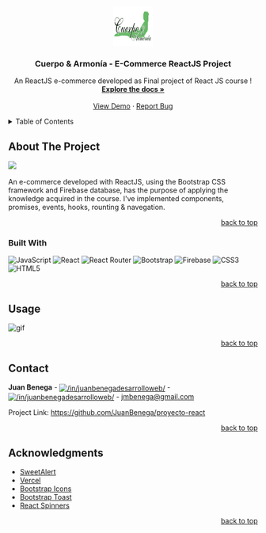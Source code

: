 <!-- PROJECT LOGO -->
<br />
<div align="center">
  <a href="https://github.com/JuanBenega/proyecto-react">
    <img src="src/components/img/Logo.png" alt="Logo" width="80" height="80">
  </a>

  <h3 align="center">Cuerpo & Armonía - E-Commerce ReactJS Project</h3>

  <p align="center">
    An ReactJS e-commerce developed as Final project of React JS course !
    <br />
    <a href="https://github.com/JuanBenega/proyecto-react"><strong>Explore the docs »</strong></a>
    <br />
    <br />
    <a href="https://proyecto-react-ashen.vercel.app/">View Demo</a>
    ·
    <a href="https://github.com/JuanBenega/proyecto-react">Report Bug</a>
  </p>
</div>



<!-- TABLE OF CONTENTS -->
<details>
  <summary>Table of Contents</summary>
  <ol>
    <li>
      <a href="#about-the-project">About The Project</a>
      <ul>
        <li><a href="#built-with">Built With</a></li>
      </ul>
    </li>
    <li><a href="#usage">Usage</a></li>
    <li><a href="#contact">Contact</a></li>
    <li><a href="#acknowledgments">Acknowledgments</a></li>
  </ol>
</details>



<!-- ABOUT THE PROJECT -->
## About The Project

![](https://ibb.co/wCFGGFG)

An e-commerce developed with ReactJS, using the Bootstrap CSS framework and Firebase database, has the purpose of applying the knowledge acquired in the course. I've implemented components, promises, events, hooks, rounting & navegation.

<p align="right"><a href="#readme-top">back to top</a></p>



### Built With


![JavaScript](https://img.shields.io/badge/javascript-%23323330.svg?style=for-the-badge&logo=javascript&logoColor=%23F7DF1E)
![React](https://img.shields.io/badge/react-%2320232a.svg?style=for-the-badge&logo=react&logoColor=%2361DAFB)
![React Router](https://img.shields.io/badge/React_Router-CA4245?style=for-the-badge&logo=react-router&logoColor=white)
![Bootstrap](https://img.shields.io/badge/bootstrap-%23563D7C.svg?style=for-the-badge&logo=bootstrap&logoColor=white)
![Firebase](https://img.shields.io/badge/Firebase-039BE5?style=for-the-badge&logo=Firebase&logoColor=white)
![CSS3](https://img.shields.io/badge/css3-%231572B6.svg?style=for-the-badge&logo=css3&logoColor=white)
![HTML5](https://img.shields.io/badge/html5-%23E34F26.svg?style=for-the-badge&logo=html5&logoColor=white)

<p align="right"><a href="#readme-top">back to top</a></p>



<!-- USAGE EXAMPLES -->
## Usage

<img src="src/components/img/Cuerpo&Armonia.gif" alt="gif" width="80" height="80">

<p align="right"><a href="#readme-top">back to top</a></p>



<!-- CONTACT -->
## Contact

<strong>Juan Benega</strong> - <a href="https://linkedin.com/in/in/juanbenegadesarrolloweb/" target="blank"><img align="center" src="https://raw.githubusercontent.com/rahuldkjain/github-profile-readme-generator/master/src/images/icons/Social/linked-in-alt.svg" alt="/in/juanbenegadesarrolloweb/" height="30" width="40" /></a> - <a href="https://github.com/JuanBenega" target="blank"><img align="center" src="https://raw.githubusercontent.com/rahuldkjain/github-profile-readme-generator/master/src/images/icons/Social/github.svg" alt="/in/juanbenegadesarrolloweb/" height="30" width="40" /></a> - jmbenega@gmail.com

Project Link: https://github.com/JuanBenega/proyecto-react

<p align="right"><a href="#readme-top">back to top</a></p>



<!-- ACKNOWLEDGMENTS -->
## Acknowledgments



* [SweetAlert](https://sweetalert.js.org/)
* [Vercel](https://vercel.com/)
* [Bootstrap Icons](https://icons.getbootstrap.com/)
* [Bootstrap Toast](https://getbootstrap.com/docs/5.0/components/toasts/)
* [React Spinners](https://www.npmjs.com/package/react-spinners)

<p align="right"><a href="#readme-top">back to top</a></p>

